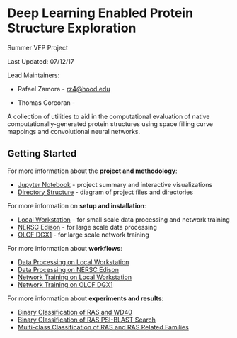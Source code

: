 # Deep Learning Enabled Protein Structure Exploration

Summer VFP Project

Last Updated: 07/12/17

Lead Maintainers:

- Rafael Zamora - rz4@hood.edu

- Thomas Corcoran -

A collection of utilities to aid in the computational evaluation of native
computationally-generated protein structures using space filling curve mappings
and convolutional neural networks.

## Getting Started

For more information about the **project and methodology**:

- [Jupyter Notebook](notebooks/Deep-Learning-Enabled-Protein-Structure-Exploration.ipynb) - project summary and interactive visualizations
- [Directory Structure](docs/directory_structure.md) - diagram of project files and directories

For more information on **setup and installation**:

- [Local Workstation](docs/setup_local.md) - for small scale data processing and network training
- [NERSC Edison](docs/setup_nersc.md) - for large scale data processing
- [OLCF DGX1](docs/setup_olcf.md) - for large scale network training

For more information about **workflows**:

- [Data Processing on Local Workstation](docs/processing_workflow_local.md)
- [Data Processing on NERSC Edison](docs/processing_workflow_nersc.md)
- [Network Training on Local Workstation](docs/training_workflow_local.md)
- [Network Training on OLCF DGX1](docs/training_workflow_olcf.md)

For more information about **experiments and results**:

- [Binary Classification of RAS and WD40](reports/experiments/binary_classification.md)
- [Binary Classification of RAS PSI-BLAST Search](reports/experiments/binary_classification.md)
- [Multi-class Classification of RAS and RAS Related Families](reports/experiments/binary_classification.md)
